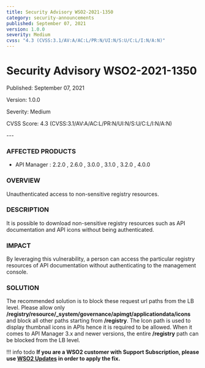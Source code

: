 ```yaml
---
title: Security Advisory WSO2-2021-1350
category: security-announcements
published: September 07, 2021
version: 1.0.0
severity: Medium
cvss: "4.3 (CVSS:3.1/AV:A/AC:L/PR:N/UI:N/S:U/C:L/I:N/A:N)"
---
```


# Security Advisory WSO2-2021-1350

<p class="doc-info">Published: September 07, 2021</p>
<p class="doc-info">Version: 1.0.0</p>
<p class="doc-info">Severity: Medium</p>
<p class="doc-info">CVSS Score: 4.3 (CVSS:3.1/AV:A/AC:L/PR:N/UI:N/S:U/C:L/I:N/A:N)</p>
---

### AFFECTED PRODUCTS
* API Manager : 2.2.0 , 2.6.0 , 3.0.0 , 3.1.0 , 3.2.0 , 4.0.0


### OVERVIEW
Unauthenticated access to non-sensitive registry resources.


### DESCRIPTION
It is possible to download non-sensitive registry resources such as API documentation and API icons without being authenticated.


### IMPACT
By leveraging this vulnerability, a person can access the particular registry resources of API documentation without authenticating to the management console.


### SOLUTION
The recommended solution is to block these request url paths from the LB level. Please allow only **/registry/resource/_system/governance/apimgt/applicationdata/icons** and block all other paths starting from **/registry**. The Icon path is used to display thumbnail icons in APIs hence it is required to be allowed. When it comes to API Manager 3.x and newer versions, the entire **/registry** path can be blocked from the LB level.


!!! info todo
    **If you are a WSO2 customer with Support Subscription, please use [WSO2 Updates](https://wso2.com/updates/) in order to apply the fix.**
